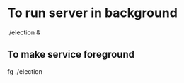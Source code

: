 To run server in background
==========================================
./election & <enter>
<enter>

To make service foreground
----------------------------
fg ./election <enter>
